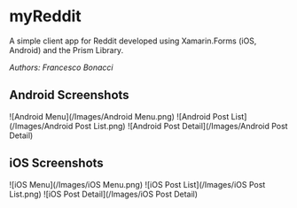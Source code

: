 # myReddit

A simple client app for Reddit developed using Xamarin.Forms (iOS, Android) and the Prism Library.

*Authors: Francesco Bonacci*

## Android Screenshots
![Android Menu](/Images/Android Menu.png)
![Android Post List](/Images/Android Post List.png)
![Android Post Detail](/Images/Android Post Detail)

## iOS Screenshots
![iOS Menu](/Images/iOS Menu.png)
![iOS Post List](/Images/iOS Post List.png)
![iOS Post Detail](/Images/iOS Post Detail)
